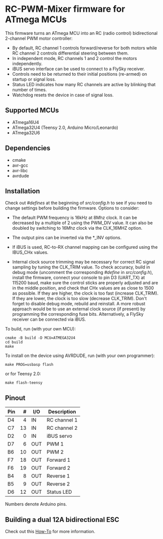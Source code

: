 RC-PWM-Mixer firmware for ATmega MCUs
=====================================

This firmware turns an ATmega MCU into an RC (radio control) bidirectional 2-channel PWM motor controller:

* By default, RC channel 1 controls forward/reverse for both motors while RC channel 2 controls differential steering between them.
* In independent mode, RC channels 1 and 2 control the motors independently.
* iBUS servo interface can be used to connect to a FlySky receiver.
* Controls need to be returned to their initial positions (re-armed) on startup or signal loss.
* Status LED indicates how many RC channels are active by blinking that number of times.
* Watchdog resets the device in case of signal loss.


Supported MCUs
--------------

+ ATmega16U4
+ ATmega32U4 (Teensy 2.0, Arduino Micro/Leonardo)
+ ATmega32U6


Dependencies
------------

+ cmake
+ avr-gcc
+ avr-libc
+ avrdude


Installation
------------

Check out _#defines_ at the beginning of _src/config.h_ to see if you need to change settings before building the firmware. Options to consider:

* The default PWM frequency is 16kHz at 8Mhz clock. It can be decreased by a multiple of 2 using the PWM_DIV value. It can also be doubled by switching to 16Mhz clock via the CLK_16MHZ option.

* The output pins can be inverted via the *_INV options.

* If iBUS is used, RC-to-RX channel mapping can be configured using the IBUS_CHx values.

* Internal clock source trimming may be necessary for correct RC signal sampling by tuning the CLK_TRIM value. To check accuracy, build in debug mode (uncomment the corresponding _#define_ in _src/config.h_), install the firmware, connect your console to pin D3 (UART_TX) at 115200 baud, make sure the control sticks are properly adjusted and are in the middle position, and check that CHx values are as close to 1500 as possible. If they are higher, the clock is too fast (increase CLK_TRIM). If they are lower, the clock is too slow (decrease CLK_TRIM). Don't forget to disable debug mode, rebuild and reinstall. A more robust approach would be to use an external clock source (if present) by programming the corresponding fuse bits. Alternatively, a FlySky receiver can be connected via iBUS.


To build, run (with your own MCU):

    cmake -B build -D MCU=ATMEGA32U4
	cd build
    make

To install on the device using AVRDUDE, run (with your own programmer):

	make PROG=usbasp flash

or for Teensy 2.0:

    make flash-teensy


Pinout
------

| Pin |  # | I/O | Description    |
|-----|---:|-----|----------------|
| D4  |  4 | IN  | RC channel 1   |
| C7  | 13 | IN  | RC channel 2   |
| D2  |  0 | IN  | iBUS servo     |
| D7  |  6 | OUT | PWM 1          |
| B6  | 10 | OUT | PWM 2          |
| F7  | 18 | OUT | Forward 1      |
| F6  | 19 | OUT | Forward 2      |
| B4  |  8 | OUT | Reverse 1      |
| B5  |  9 | OUT | Reverse 2      |
| D6  | 12 | OUT | Status LED     |

Numbers denote Arduino pins.


Building a dual 12A bidirectional ESC
-------------------------------------

Check out this [How-To](https://github.com/neoxic/STM8-RC-PWM-Mixer#building-a-dual-12a-bidirectional-esc) for more information.
